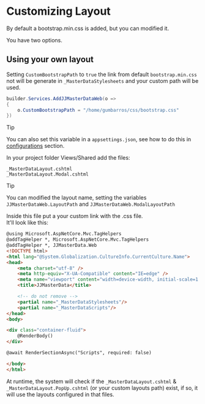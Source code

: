 # Customizing Layout

By default a bootstrap.min.css is added, but you can modified it.<br>

You have two options.

## Using your own layout

Setting `CustomBootstrapPath` to `true` the link from default `bootstrap.min.css` not will be generate in `_MasterDataStylesheets` and your custom path will be used.
```cs
builder.Services.AddJJMasterDataWeb(o =>
{
    o.CustomBootstrapPath = "/home/gumbarros/css/bootstrap.css"
})
```
> [!TIP]
> You can also set this variable in a `appsettings.json`, see how to do this in [configurations](configurations.md) section.

In your project folder Views/Shared add the files:
```
_MasterDataLayout.cshtml
_MasterDataLayout.Modal.cshtml
```
> [!TIP]
> You can modified the layout name, setting the variables `JJMasterDataWeb.LayoutPath` and `JJMasterDataWeb.ModalLayoutPath`

Inside this file put a your custom link with the .css file.<br>
It'll look like this:

```html
@using Microsoft.AspNetCore.Mvc.TagHelpers
@addTagHelper *, Microsoft.AspNetCore.Mvc.TagHelpers
@addTagHelper *, JJMasterData.Web
<!DOCTYPE html>
<html lang="@System.Globalization.CultureInfo.CurrentCulture.Name">
<head>
    <meta charset="utf-8" />
    <meta http-equiv="X-UA-Compatible" content="IE=edge" />
    <meta name="viewport" content="width=device-width, initial-scale=1.0" />
    <title>JJMasterData</title>

    <!-- do not remove -->
    <partial name="_MasterDataStylesheets"/>
    <partial name="_MasterDataScripts"/>
</head>
<body>

<div class="container-fluid">
    @RenderBody()
</div>

@await RenderSectionAsync("Scripts", required: false)

</body>
</html>
```
At runtime, the system will check if the `_MasterDataLayout.cshtml` & `_MasterDataLayout.PopUp.cshtml` (or your custom layouts path) exist, if so, it will use the layouts configured in that files.

#
